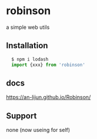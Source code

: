# robinson
a simple web utils 


## Installation
```JavaScript
  $ npm i lodash
  import {xxx} from 'robinson'
```
## docs
https://an-lijun.github.io/Robinson/

## Support
none (now useing for self)

